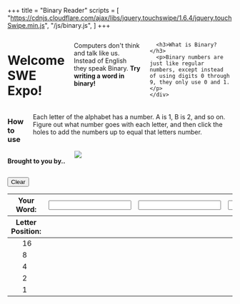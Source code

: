 +++
title = "Binary Reader"
scripts = [
  "https://cdnjs.cloudflare.com/ajax/libs/jquery.touchswipe/1.6.4/jquery.touchSwipe.min.js",
  "/js/binary.js",
]
+++

<div class="container">
  <div class="row">
    <div class="col-xs-12 columns">
      <h1>Welcome SWE Expo!</h1>
      <p class="lead">Computers don't think and talk like us. Instead of English they speak Binary. <strong>Try writing a word in binary!</strong></p>

      <h3>What is Binary?</h3>
      <p>Binary numbers are just like regular numbers, except instead of using digits 0 through 9, they only use 0 and 1.</p>
    </div>
  </div>

  <div class="row">
    <div class="col-xs-7 columns">
      <h3>How to use</h3>
      <p>Each letter of the alphabet has a number. A is 1, B is 2, and so on. Figure out what number goes with each letter, and then click the holes to add the numbers up to equal that letters number.</p>
    </div>
    <div class="col-xs-5 columns">
      <p><strong>Brought to you by..</strong></p>
      <a href="https://makeict.org" title="MakeICT"><img src="/images/makeict-logo.png"></a>
    </div>
  </div>

  <button class="btn" id="clear">Clear</button>

  <table border="0" id="binary-reader-table">
    <thead>
      <tr id="word-input">
        <th colspan="2">Your Word:</th>
        <th>
          <input type="text" name="letter-0" value="">
        </th>
        <th>
          <input type="text" name="letter-1" value="">
        </th>
        <th>
          <input type="text" name="letter-2" value="">
        </th>
        <th>
          <input type="text" name="letter-3" value="">
        </th>
        <th>
          <input type="text" name="letter-4" value="">
        </th>
        <th>
          <input type="text" name="letter-5" value="">
        </th>
        <th>
          <input type="text" name="letter-6" value="">
        </th>
        <th>
          <input type="text" name="letter-7" value="">
        </th>
      </tr>
      <tr id="letter-position">
        <th colspan="2">Letter Position:</th>
        <th>
          <span id="letter-position-0"></span>
        </th>
        <th>
          <span id="letter-position-1"></span>
        </th>
        <th>
          <span id="letter-position-2"></span>
        </th>
        <th>
          <span id="letter-position-3"></span>
        </th>
        <th>
          <span id="letter-position-4"></span>
        </th>
        <th>
          <span id="letter-position-5"></span>
        </th>
        <th>
          <span id="letter-position-6"></span>
        </th>
        <th>
          <span id="letter-position-7"></span>
        </th>
    </thead>
    <tbody>
      <tr>
        <td></td>
        <td>16</td>
        <td data-letter="0" data-hole="0" data-value="16" class="hole"><span></span></td>
        <td data-letter="1" data-hole="0" data-value="16" class="hole"><span></span></td>
        <td data-letter="2" data-hole="0" data-value="16" class="hole"><span></span></td>
        <td data-letter="3" data-hole="0" data-value="16" class="hole"><span></span></td>
        <td data-letter="4" data-hole="0" data-value="16" class="hole"><span></span></td>
        <td data-letter="5" data-hole="0" data-value="16" class="hole"><span></span></td>
        <td data-letter="6" data-hole="0" data-value="16" class="hole"><span></span></td>
        <td data-letter="7" data-hole="0" data-value="16" class="hole"><span></span></td>
      </tr>
      <tr>
        <td></td>
        <td>8</td>
        <td data-letter="0" data-hole="1" data-value="8" class="hole"><span></span></td>
        <td data-letter="1" data-hole="1" data-value="8" class="hole"><span></span></td>
        <td data-letter="2" data-hole="1" data-value="8" class="hole"><span></span></td>
        <td data-letter="3" data-hole="1" data-value="8" class="hole"><span></span></td>
        <td data-letter="4" data-hole="1" data-value="8" class="hole"><span></span></td>
        <td data-letter="5" data-hole="1" data-value="8" class="hole"><span></span></td>
        <td data-letter="6" data-hole="1" data-value="8" class="hole"><span></span></td>
        <td data-letter="7" data-hole="1" data-value="8" class="hole"><span></span></td>
      </tr>
      <tr>
        <td></td>
        <td>4</td>
        <td data-letter="0" data-hole="2" data-value="4" class="hole"><span></span></td>
        <td data-letter="1" data-hole="2" data-value="4" class="hole"><span></span></td>
        <td data-letter="2" data-hole="2" data-value="4" class="hole"><span></span></td>
        <td data-letter="3" data-hole="2" data-value="4" class="hole"><span></span></td>
        <td data-letter="4" data-hole="2" data-value="4" class="hole"><span></span></td>
        <td data-letter="5" data-hole="2" data-value="4" class="hole"><span></span></td>
        <td data-letter="6" data-hole="2" data-value="4" class="hole"><span></span></td>
        <td data-letter="7" data-hole="2" data-value="4" class="hole"><span></span></td>
      </tr>
      <tr>
        <td></td>
        <td>2</td>
        <td data-letter="0" data-hole="3" data-value="2" class="hole"><span></span></td>
        <td data-letter="1" data-hole="3" data-value="2" class="hole"><span></span></td>
        <td data-letter="2" data-hole="3" data-value="2" class="hole"><span></span></td>
        <td data-letter="3" data-hole="3" data-value="2" class="hole"><span></span></td>
        <td data-letter="4" data-hole="3" data-value="2" class="hole"><span></span></td>
        <td data-letter="5" data-hole="3" data-value="2" class="hole"><span></span></td>
        <td data-letter="6" data-hole="3" data-value="2" class="hole"><span></span></td>
        <td data-letter="7" data-hole="3" data-value="2" class="hole"><span></span></td>
      </tr>
      <tr>
        <td></td>
        <td>1</td>
        <td data-letter="0" data-hole="4" data-value="1" class="hole"><span></span></td>
        <td data-letter="1" data-hole="4" data-value="1" class="hole"><span></span></td>
        <td data-letter="2" data-hole="4" data-value="1" class="hole"><span></span></td>
        <td data-letter="3" data-hole="4" data-value="1" class="hole"><span></span></td>
        <td data-letter="4" data-hole="4" data-value="1" class="hole"><span></span></td>
        <td data-letter="5" data-hole="4" data-value="1" class="hole"><span></span></td>
        <td data-letter="6" data-hole="4" data-value="1" class="hole"><span></span></td>
        <td data-letter="7" data-hole="4" data-value="1" class="hole"><span></span></td>
      </tr>
    </tbody>
  </table>
</div>

